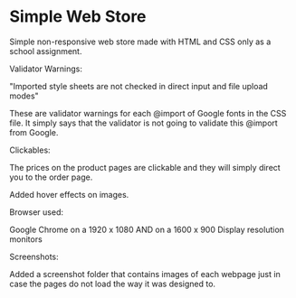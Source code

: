 # Simple Web Store

Simple non-responsive web store made with HTML and CSS only as a school assignment.

Validator Warnings:

"Imported style sheets are not checked in direct input and file upload modes"

These are validator warnings for each @import of Google fonts in the CSS file. It simply says that the validator is not going to validate this @import from Google.


Clickables:

The prices on the product pages are clickable and they will simply direct you to the order page.

Added hover effects on images.


Browser used:

Google Chrome on a 1920 x 1080  AND on a 1600 x 900 Display resolution monitors


Screenshots:

Added a screenshot folder that contains images of each webpage just in case the pages do not load the way it was designed to.